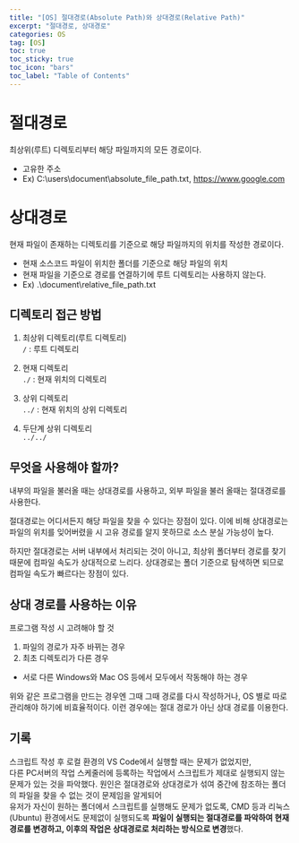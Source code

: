 ```yaml
---
title: "[OS] 절대경로(Absolute Path)와 상대경로(Relative Path)"
excerpt: "절대경로, 상대경로"
categories: OS
tag: [OS]
toc: true
toc_sticky: true
toc_icon: "bars"
toc_label: "Table of Contents"
---
```


# 절대경로
최상위(루트) 디렉토리부터 해당 파일까지의 모든 경로이다.
- 고유한 주소
- Ex) C:\users\document\absolute_file_path.txt, https://www.google.com

# 상대경로
현재 파일이 존재하는 디렉토리를 기준으로 해당 파일까지의 위치를 작성한 경로이다.
- 현재 소스코드 파일이 위치한 폴더를 기준으로 해당 파일의 위치
- 현재 파일을 기준으로 경로를 연결하기에 루트 디렉토리는 사용하지 않는다.
- Ex) .\document\relative_file_path.txt

## 디렉토리 접근 방법
1. 최상위 디렉토리(루트 디렉토리)  
`/` : 루트 디렉토리

2. 현재 디렉토리  
`./` : 현재 위치의 디렉토리

3. 상위 디렉토리  
`../` : 현재 위치의 상위 디렉토리

4. 두단계 상위 디렉토리  
`../../`

## 무엇을 사용해야 할까?
내부의 파일을 불러올 때는 상대경로를 사용하고, 외부 파일을 불러 올때는 절대경로를 사용한다.  

절대경로는 어디서든지 해당 파일을 찾을 수 있다는 장점이 있다.
이에 비해 상대경로는 파일의 위치를 잊어버렸을 시 고유 경로를 알지 못하므로 소스 분실 가능성이 높다.  

하지만 절대경로는 서버 내부에서 처리되는 것이 아니고, 최상위 폴더부터 경로를 찾기 때문에 컴파일 속도가 상대적으로 느리다.
상대경로는 폴더 기준으로 탐색하면 되므로 컴파일 속도가 빠르다는 장점이 있다.

## 상대 경로를 사용하는 이유
프로그램 작성 시 고려해야 할 것
1. 파일의 경로가 자주 바뀌는 경우
2. 최초 디렉토리가 다른 경우
- 서로 다른 Windows와 Mac OS 등에서 모두에서 작동해야 하는 경우

위와 같은 프로그램을 만드는 경우엔 그때 그때 경로를 다시 작성하거나, OS 별로 따로 관리해야 하기에 비효율적이다.
이런 경우에는 절대 경로가 아닌 상대 경로를 이용한다.

## 기록
스크립트 작성 후 로컬 환경의 VS Code에서 실행할 때는 문제가 없었지만,  
다른 PC서버의 작업 스케줄러에 등록하는 작업에서 스크립트가 제대로 실행되지 않는 문제가 있는 것을 파악했다.
원인은 절대경로와 상대경로가 섞여 중간에 참조하는 폴더의 파일을 찾을 수 없는 것이 문제임을 알게되어  
유저가 자신이 원하는 폴더에서 스크립트를 실행해도 문제가 없도록, CMD 등과 리눅스(Ubuntu) 환경에서도 문제없이 실행되도록
**파일이 실행되는 절대경로를 파악하여 현재 경로를 변경하고, 이후의 작업은 상대경로로 처리하는 방식으로 변경**했다.